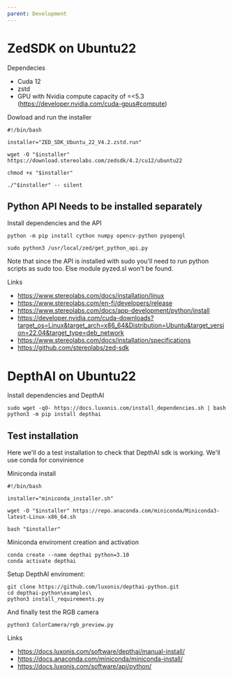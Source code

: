 ```yaml
---
parent: Development
---
```


# ZedSDK on Ubuntu22

Dependecies 
- Cuda 12
- zstd
- GPU with Nvidia compute capacity of =<5.3 (<https://developer.nvidia.com/cuda-gpus#compute>)

Dowload and run the installer

```
#!/bin/bash

installer="ZED_SDK_Ubuntu_22_V4.2.zstd.run"

wget -O "$installer" https://download.stereolabs.com/zedsdk/4.2/cu12/ubuntu22

chmod +x "$installer"

./"$installer" -- silent
```

## Python API Needs to be installed separately

Install dependencies and the API
```
python -m pip install cython numpy opencv-python pyopengl

sudo python3 /usr/local/zed/get_python_api.py
```
Note that since the API is installed with sudo you'll need to run python scripts as sudo too.
Else module pyzed.sl won't be found. 

Links
- <https://www.stereolabs.com/docs/installation/linux>
- <https://www.stereolabs.com/en-fi/developers/release>
- <https://www.stereolabs.com/docs/app-development/python/install>
- <https://developer.nvidia.com/cuda-downloads?target_os=Linux&target_arch=x86_64&Distribution=Ubuntu&target_version=22.04&target_type=deb_network>
- <https://www.stereolabs.com/docs/installation/specifications>
- <https://github.com/stereolabs/zed-sdk>

# DepthAI on Ubuntu22
Install dependencies and DepthAI
```
sudo wget -qO- https://docs.luxonis.com/install_dependencies.sh | bash
python3 -m pip install depthai
```

## Test installation

Here we'll do a test installation to check that DepthAI sdk is working. We'll use conda for convinience

Miniconda install
```
#!/bin/bash

installer="miniconda_installer.sh"

wget -O "$installer" https://repo.anaconda.com/miniconda/Miniconda3-latest-Linux-x86_64.sh

bash "$installer"
```
Miniconda enviroment creation and activation
```
conda create --name depthai python=3.10
conda activate depthai
```

Setup DepthAI enviroment:
```
git clone https://github.com/luxonis/depthai-python.git
cd depthai-python\examples\
python3 install_requirements.py
```
And finally test the RGB camera
```
python3 ColorCamera/rgb_preview.py
```
Links
- <https://docs.luxonis.com/software/depthai/manual-install/>
- <https://docs.anaconda.com/miniconda/miniconda-install/>
- <https://docs.luxonis.com/software/api/python/>
  
